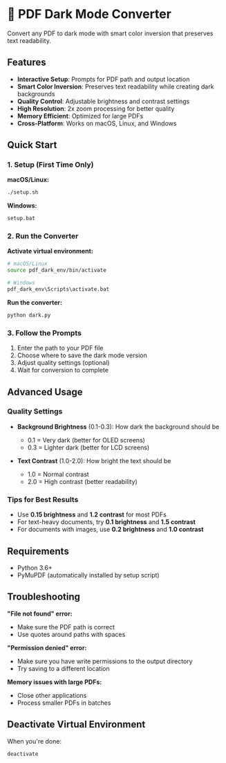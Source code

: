 # 🌙 PDF Dark Mode Converter

Convert any PDF to dark mode with smart color inversion that preserves text readability.

## Features

- **Interactive Setup**: Prompts for PDF path and output location
- **Smart Color Inversion**: Preserves text readability while creating dark backgrounds
- **Quality Control**: Adjustable brightness and contrast settings
- **High Resolution**: 2x zoom processing for better quality
- **Memory Efficient**: Optimized for large PDFs
- **Cross-Platform**: Works on macOS, Linux, and Windows

## Quick Start

### 1. Setup (First Time Only)

**macOS/Linux:**
```bash
./setup.sh
```

**Windows:**
```cmd
setup.bat
```

### 2. Run the Converter

**Activate virtual environment:**
```bash
# macOS/Linux
source pdf_dark_env/bin/activate

# Windows
pdf_dark_env\Scripts\activate.bat
```

**Run the converter:**
```bash
python dark.py
```

### 3. Follow the Prompts

1. Enter the path to your PDF file
2. Choose where to save the dark mode version
3. Adjust quality settings (optional)
4. Wait for conversion to complete

## Advanced Usage

### Quality Settings

- **Background Brightness** (0.1-0.3): How dark the background should be
  - 0.1 = Very dark (better for OLED screens)
  - 0.3 = Lighter dark (better for LCD screens)

- **Text Contrast** (1.0-2.0): How bright the text should be
  - 1.0 = Normal contrast
  - 2.0 = High contrast (better readability)

### Tips for Best Results

- Use **0.15 brightness** and **1.2 contrast** for most PDFs
- For text-heavy documents, try **0.1 brightness** and **1.5 contrast**
- For documents with images, use **0.2 brightness** and **1.0 contrast**

## Requirements

- Python 3.6+
- PyMuPDF (automatically installed by setup script)

## Troubleshooting

**"File not found" error:**
- Make sure the PDF path is correct
- Use quotes around paths with spaces

**"Permission denied" error:**
- Make sure you have write permissions to the output directory
- Try saving to a different location

**Memory issues with large PDFs:**
- Close other applications
- Process smaller PDFs in batches

## Deactivate Virtual Environment

When you're done:
```bash
deactivate
```